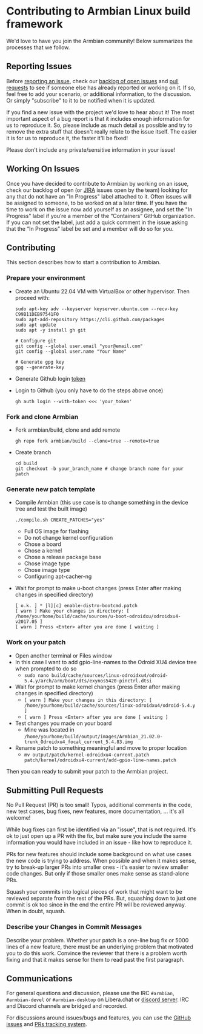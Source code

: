 # Contributing to Armbian Linux build framework

We'd love to have you join the Armbian community! Below summarizes the processes that we follow.

## Reporting Issues

Before [reporting an issue](https://github.com/armbian/build/issues/new/choose), check our [backlog of open issues](https://github.com/armbian/build/issues) and [pull requests](https://github.com/armbian/build/pulls) to see if someone else has already reported or working on it. If so, feel free to add your scenario, or additional information, to the discussion. Or simply "subscribe" to it to be notified when it is updated.

If you find a new issue with the project we'd love to hear about it! The most important aspect of a bug report is that it includes enough information for us to reproduce it. So, please include as much detail as possible and try to remove the extra stuff that doesn't really relate to the issue itself. The easier it is for us to reproduce it, the faster it'll be fixed!

Please don't include any private/sensitive information in your issue!

## Working On Issues

Once you have decided to contribute to Armbian by working on an issue, check our backlog of open (or [JIRA](https://armbian.atlassian.net/jira/dashboards/10000) issues open by the team) looking for any that do not have an "In Progress" label attached to it. Often issues will be assigned to someone, to be worked on at a later time. If you have the time to work on the issue now add yourself as an assignee, and set the "In Progress" label if you’re a member of the “Containers” GitHub organization. If you can not set the label, just add a quick comment in the issue asking that the “In Progress” label be set and a member will do so for you.

## Contributing

This section describes how to start a contribution to Armbian.

### Prepare your environment

* Create an Ubuntu 22.04 VM with VirtualBox or other hypervisor. Then proceed with:

      sudo apt-key adv --keyserver keyserver.ubuntu.com --recv-key C99B11DEB97541F0
      sudo apt-add-repository https://cli.github.com/packages
      sudo apt update
      sudo apt -y install gh git
      
      # Configure git
      git config --global user.email "your@email.com"
      git config --global user.name "Your Name"
      
      # Generate gpg key
      gpg --generate-key
      
* Generate Github login [token](https://docs.github.com/en/free-pro-team@latest/github/authenticating-to-github/creating-a-personal-access-token)
* Login to Github (you only have to do the steps above once)
      
      gh auth login --with-token <<< 'your_token'

### Fork and clone Armbian

* Fork armbian/build, clone and add remote

      gh repo fork armbian/build --clone=true --remote=true
      
* Create branch

      cd build
      git checkout -b your_branch_name # change branch name for your patch

### Generate new patch template

* Compile Armbian (this use case is to change something in the device tree and test the built image)

      ./compile.sh CREATE_PATCHES="yes"

    * Full OS image for flashing
    * Do not change kernel configuration
    * Chose a board
    * Chose a kernel
    * Chose a release package base
    * Chose image type
    * Chose image type
    * Configuring apt-cacher-ng
* Wait for prompt to make u-boot changes (press Enter after making changes in specified directory)

      [ o.k. ] * [l][c] enable-distro-bootcmd.patch
      [ warn ] Make your changes in directory: [ /home/yourhome/build/cache/sources/u-boot-odroidxu/odroidxu4-v2017.05 ]
      [ warn ] Press <Enter> after you are done [ waiting ]

### Work on your patch

* Open another terminal or Files window
* In this case I want to add gpio-line-names to the Odroid XU4 device tree when prompted to do so
  * `sudo nano build/cache/sources/linux-odroidxu4/odroid-5.4.y/arch/arm/boot/dts/exynos5420-pinctrl.dtsi`
* Wait for prompt to make kernel changes (press Enter after making changes in specified directory)
  * `[ warn ] Make your changes in this directory: [ /home/yourhome/build/cache/sources/linux-odroidxu4/odroid-5.4.y ]`
  * `[ warn ] Press <Enter> after you are done [ waiting ]`
* Test changes you made on your board
  * Mine was located in `/home/yourhome/build/output/images/Armbian_21.02.0-trunk_Odroidxu4_focal_current_5.4.83.img`
* Rename patch to something meaningful and move to proper location
  * `mv output/patch/kernel-odroidxu4-current.patch patch/kernel/odroidxu4-current/add-gpio-line-names.patch`

Then you can ready to submit your patch to the Armbian project.

## Submitting Pull Requests

No Pull Request (PR) is too small! Typos, additional comments in the code, new test cases, bug fixes, new features, more documentation, ... it's all welcome!

While bug fixes can first be identified via an "issue", that is not required. It's ok to just open up a PR with the fix, but make sure you include the same information you would have included in an issue - like how to reproduce it.

PRs for new features should include some background on what use cases the new code is trying to address. When possible and when it makes sense, try to break-up larger PRs into smaller ones - it's easier to review smaller code changes. But only if those smaller ones make sense as stand-alone PRs.

Squash your commits into logical pieces of work that might want to be reviewed separate from the rest of the PRs. But, squashing down to just one commit is ok too since in the end the entire PR will be reviewed anyway. When in doubt, squash.

### Describe your Changes in Commit Messages

Describe your problem. Whether your patch is a one-line bug fix or 5000 lines of a new feature, there must be an underlying problem that motivated you to do this work. Convince the reviewer that there is a problem worth fixing and that it makes sense for them to read past the first paragraph.

## Communications

For general questions and discussion, please use the IRC `#armbian`, `#armbian-devel` or `#armbian-desktop` on Libera.chat or [discord server](http://discord.armbian.com). IRC and Discord channels are bridged and recorded.

For discussions around issues/bugs and features, you can use the [GitHub issues](https://github.com/armbian/build/issues) and [PRs tracking system](https://github.com/armbian/build/pulls).
